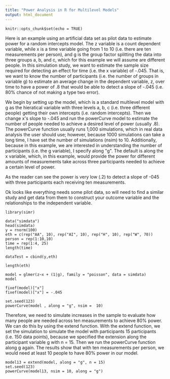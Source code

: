 ```yaml
---
title: "Power Analysis in R for Multilevel Models"
output: html_document
---
```


```{r setup, include=FALSE}
knitr::opts_chunk$set(echo = TRUE)
```
Here is an example using an artificial data set as pilot data to estimate power for a random intercepts model.  The z variable is a count dependent variable, while x is a time variable going from 1 to 10 (i.e. there are ten measurements per person), and g is the group factor splitting the data into three groups a, b, and c, which for this example we will assume are different people.  In this simulation study, we want to estimate the sample size required for detecting an effect for time (i.e. the x variable) of -.045.  That is, we want to know the number of participants (i.e. the number of groups in variable g) to estimate an average change in the dependent variable, z, over time to have a power of .8 that would be able to detect a slope of -.045 (i.e. 80% chance of not making a type two error).  

We begin by setting up the model, which is a standard multilevel model with g as the hieratical variable with three levels a, b, c (i.e. three different people) getting their own intercepts (i.e. random intercepts).  Then we change x's slope to -.045 and run the powerCurve model to estimate the number of people needed to achieve a desired level of power (usually .8).  The powerCurve function usually runs 1,000 simulations, which in real data analysis the user should use; however, because 1000 simulations can take a long time, I have set the number of simulations (nsim) to 10.  Additionally, because in this example, we are interested in understanding the number of participants (i.e. the g variable), I specify along "g".  The default is along the x variable, which, in this example, would provide the power for different amounts of measurements take across three participants needed to achieve a certain level of power.

As the reader can see the power is very low (.2) to detect a slope of -045 with three participants each receiving ten measurements.

Ok looks like everything needs some pilot data, so will need to find a similar study and get data from them to construct your outcome variable and the relationships to the independent variable.
```{r}
library(simr)

data("simdata")
head(simdata)
y = rnorm(100) 
eth = c(rep("AA", 10), rep("AI", 10), rep("H", 10), rep("W", 70))
person = rep(1:10,10)
time = rep(1:4, 25)
length(time)

dataTest = cbind(y,eth)

length(eth)

model = glmer(z~x + (1|g), family = "poisson", data = simdata)
model

fixef(model)["x"]
fixef(model)["x"] = -.045

set.seed(123)
powerCurve(model , along = "g", nsim =  10)
```
Therefore, we need to simulate increases in the sample to evaluate how many people are needed across ten measurements to achieve 80% power.  We can do this by using the extend function.  With the extend function, we set the simulation to simulate the model with participants 15 participants (i.e. 150 data points), because we specified the extension along the participant variable g with n = 15.  Then we run the powerCurve function along g again.  The results show that with ten measurements per person, we would need at least 10 people to have 80% power in our model.  
```{r}
model13 = extend(model, along = "g", n = 15)
set.seed(123)
powerCurve(model13, nsim = 10, along = "g")
```

